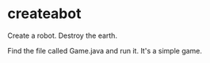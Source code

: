 # createabot
Create a robot. Destroy the earth.


Find the file called Game.java and run it. It's a simple game.
